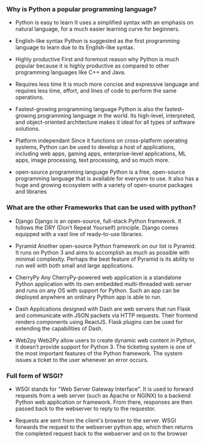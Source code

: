 ### Why is Python a popular programming language?  
- Python is easy to learn
       It uses a simplified syntax with an emphasis on natural language, for a much easier learning curve for beginners.

- English-like syntax
       Python is suggested as the first programming language to learn due to its English-like syntax.

- Highly productive 
       First and foremost reason why Python is much popular because it is highly productive as compared to other programming languages like C++ and Java.
 
- Requires less time
       It is much more concise and expressive language and requires less time, effort, and lines of code to perform the same operations.

- Fastest-growing programming language
       Python is also the fastest-growing programming language in the world. Its high-level, interpreted, and object-oriented architecture makes it ideal for all types of software solutions.

- Platform independant 
       Since it functions on cross-platform operating systems, Python can be used to develop a host of applications, including web apps, gaming apps, enterprise-level applications, ML apps, image processing, text processing, and so much more.

- open-source programming language 
       Python is a free, open-source programming language that is available for everyone to use. It also has a huge and growing ecosystem with a variety of open-source packages and libraries


### What are the other Frameworks that can be used with python?  
- Django
       Django is an open-source, full-stack Python framework. It follows the DRY (Don’t Repeat Yourself) principle. Django comes equipped with a vast line of ready-to-use libraries. 

- Pyramid 
       Another open-source Python framework on our list is Pyramid. It runs on Python 3 and aims to accomplish as much as possible with minimal complexity. Perhaps the best feature of Pyramid is its ability to run well with both small and large applications.

- CherryPy
       Any CherryPy-powered web application is a standalone Python application with its own embedded multi-threaded web server and runs on any OS with support for Python. Such an app can be deployed anywhere an ordinary Python app is able to run. 

- Dash
       Applications designed with Dash are web servers that run Flask and communicate with JSON packets via HTTP requests. Their frontend renders components using ReactJS. Flask plugins can be used for extending the capabilities of Dash.

- Web2py
       Web2Py allow users to create dynamic web content in Python, it doesn’t provide support for Python 3. The ticketing system is one of the most important features of the Python framework. The system issues a ticket to the user whenever an error occurs.

### Full form of WSGI?  
- WSGI stands for "Web Server Gateway Interface". It is used to forward requests from a web server (such as Apache or NGINX) to a backend Python web application or framework. From there, responses are then passed back to the webserver to reply to the requestor.

- Requests are sent from the client's browser to the server. WSGI forwards the request to the webserver python app, which then returns the completed request back to the webserver and on to the browser
